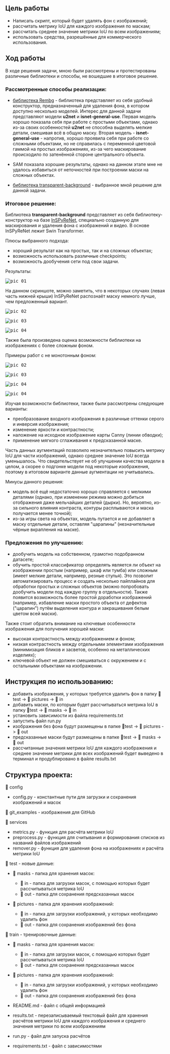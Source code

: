 ## Цель работы

 - Написать скрипт, который будет удалять фон с изображений;
 - рассчитать метрику IoU для каждого изображения по маскам;
 - рассчитать среднее значение метрики IoU по всем изображениям;
 - использовать средства, разрешённые для коммерческого использования.

## Ход работы

В ходе решения задачи, мною были рассмотрены и протестированы различные библиотеки и способы, не вошедшие в итоговое решение.

### Рассмотренные способы реализации:

- [библиотека Rembg](https://github.com/danielgatis/rembg/tree/main?tab=readme-ov-file) - библиотека представляет из себя удобный конструктор,
предназначенный для удаления фона, в котором доступно несколько моделей. Интерес для данной задачи представляют модели **u2net** и **isnet-general-use**.
Первая модель хорошо показала себя при работе с простыми объектами, однако из-за своих особенностей **u2net** не способна выделять мелкие детали,
смешивая всё в общую маску. Вторая модель - **isnet-general-use** - напротив, хорошо проявила себя при работе со сложными объектами, но не справилась
с переменной цветовой гаммой на простых изображениях, из-за чего маскирование происходило по затенённой стороне центрального объекта.

- SAM показала хорошие результаты, однако на данном этапе мне не удалось избавиться от неточностей при построении маски на сложных объектах.

- [библиотека transparent-background](https://github.com/plemeri/transparent-background?tab=readme-ov-file) - выбранное мной решение для данной задачи.

### Итоговое решение:

Библиотека **transparent-background** представляет из себя библиотеку-конструктор на базе [InSPyReNet](https://github.com/plemeri/InSPyReNet/tree/main),
специально созданную для маскирования и удаления фона с изображений и видео. В основе InSPyReNet лежит Swin Transformer.

Плюсы выбранного подхода:
+ хороший результат как на простых, так и на сложных объектах;
+ возможность использовать различные checkpoints;
+ возможность дообучения сети под свои задачи.

Результаты:

<kbd>![pic_01](./git_examples/Screenshot_1.png)</kbd>

На данном скриншоте, можно заметить, что в некоторых случаях (левая часть нижней крыши) InSPyReNet распознаёт маску немного лучше, чем предложенный вариант.

<kbd>![pic_02](./git_examples/Screenshot_2.png)</kbd>

<kbd>![pic_03](./git_examples/Screenshot_3.png)</kbd>

<kbd>![pic_04](./git_examples/Screenshot_4.png)</kbd>

Также была произведена оценка возможности библиотеки на изображениях с более сложным фоном.

Примеры работ с не монотонным фоном:

<kbd>![pic_02](./git_examples/Screenshot_5.png)</kbd>

<kbd>![pic_03](./git_examples/Screenshot_6.png)</kbd>

<kbd>![pic_04](./git_examples/Screenshot_7.png)</kbd>

<kbd>![pic_04](./git_examples/Screenshot_8.png)</kbd>

Изучая возможности библиотеки, также были рассмотрены следующие варианты:
- преобразование входного изображения в различные оттенки серого и инверсия изображения;
- изменение яркости и контрастности;
- наложение на исходное изображение карты Canny (линии обводки);
- применение мягкого сглаживания к предсказанной маске.

Часть данных аугментаций позволило незначительно повысить метрику IoU для части изображений, однако среднее значение IoU всегда уменьшалось. Что свидетельствует
не об улучшении качества модели в целом, а скорее о подгонке модели под некоторые изображения, поэтому в итоговом варианте данные аугментации не учитывались.

Минусы данного решения:
- модель всё ещё недостаточно хорошо справляется с мелкими деталями (однако, при изменении режима можно добиться отображения даже мельчайших деталей (дырки). Но, вероятно, из-за сильного влияния контраста, контуры расплываются и маска получается менее точной);
- из-за игры света на объектах, модель путается и не добавляет в маску отдельные детали, оставляя "царапины" (незначительные чёрные вкрапления на маске).

### Предложения по улучшению:

- дообучить модель на собственном, грамотно подобранном датасете;
- обучить простой классификатор определять является ли объект на изображении простым (например, шкаф или тумба) или сложным (имеет мелкие детали, например, резные стулья). Это позволит автоматизировать процесс и создать несколько пайплайнов для обработки простых и сложных объектов (можно попробовать дообучить модели под каждую группу в отдельности). Также появится возможность более простой доработки изображений (например, избавление маски простого объекта от дефектов ("царапин") путём выделения контура и закрашивания белым цветом всей маски).

Также стоит обратить внимание на ключевые особенности изображения для получения хорошей маски:
- высокая контрастность между изображением и фоном;
- низкая контрастность между отдельными элементами изображения (минимизация бликов и засветов, особенно на металлических изделиях);
- ключевой объект не должен смешиваться с окружением и с остальными объектами на изображении.

## Инструкция по использованию:

- добавить изображения, у которых требуется удалить фон в папку  📁test -> 📁 pictures -> 📁 in
- добавить маски, по которым будет рассчитываться метрика IoU в папку  📁test -> 📁 masks -> 📁 in
- установить зависимости из файла requirements.txt
- запустить файл run.py
- изображения без фона будут размещены в папке  📁test -> 📁 pictures -> 📁 out
- предсказанные маски будут размещены в папке  📁test -> 📁 masks -> 📁 out
- рассчитанные значения метрики IoU для каждого изображения и среднее значение метрики для всех изображений будет выведено в терминал и продублировано в файле results.txt

## Структура проекта:

📁 config
- config.py - константные пути для загрузки и сохранения изображений и масок

📁 git_examples - изображения для GitHub

📁 services
- metrics.py - функция для расчёта метрики IoU
- preprocess.py - функция для считывания и формирования списков из названий файлов изображений
- remover.py - функция для удаления фона на изображениях и расчёта метрики IoU

📁 test - новые данные:

- 📁 masks - папка для хранения масок:

    - 📁 in - папка для загрузки масок, с помощью которых будет рассчитываться метрика IoU
    - 📁 out - папка для сохранения предсказанных масок

- 📁 pictures - папка для хранения изображений:

    - 📁 in - папка для загрузки изображений, у которых необходимо удалить фон
    - 📁 out - папка для сохранения изображений без фона

📁 train - тренировочные данные:
- 📁 masks - папка для хранения масок:

    - 📁 in - папка для загрузки масок, с помощью которых будет рассчитываться метрика IoU
    - 📁 out - папка для сохранения предсказанных масок

- 📁 pictures - папка для хранения изображений:

    - 📁 in - папка для загрузки изображений, у которых необходимо удалить фон
    - 📁 out - папка для сохранения изображений без фона

- README.md - файл с общей информацией

- results.txt - перезаписываемый текстовый файл для хранения расчётов метрики IoU
для каждого изображения и среднего значения метрики по всем изображениям

- run.py - файл для запуска расчётов

- requirements.txt - файл с зависимостями
